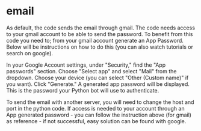 # email

As default, the code sends the email through gmail.
The code needs access to your gmail account to be able to send the password.
To benefit from this code you need to; from your gmail account generate an App Password.
Below will be instructions on how to do this (you can also watch tutorials or search on google).

In your Google Account settings, under "Security," find the "App passwords" section.
Choose "Select app" and select "Mail" from the dropdown.
Choose your device (you can select "Other (Custom name)" if you want).
Click "Generate."
A generated app password will be displayed. This is the password your Python bot will use to authenticate.


To send the email with another server, you will need to change the host and port in the python code.
If access is needed to your account through an App generated password - you can follow the instruction above (for gmail) as reference - if not successful, easy solution can be found with google.
